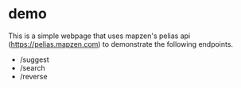 demo
====

This is a simple webpage that uses mapzen's pelias api (https://pelias.mapzen.com) to demonstrate the following endpoints.

* /suggest
* /search
* /reverse
